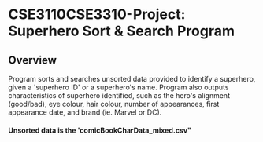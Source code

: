 # CSE3110CSE3310-Project: Superhero Sort & Search Program

## Overview
Program sorts and searches unsorted data provided to identify a superhero, given a 'superhero ID' or a superhero's name. Program also outputs characteristics of superhero identified, such as the hero's alignment (good/bad), eye colour, hair colour, number of appearances, first appearance date, and brand (ie. Marvel or DC). 

#### Unsorted data is the 'comicBookCharData_mixed.csv" ####

